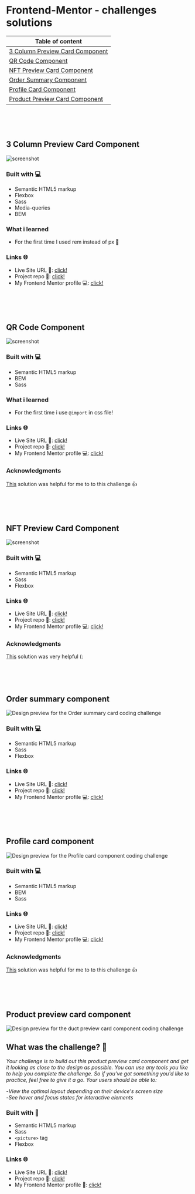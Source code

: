 # Frontend-Mentor - challenges solutions

| Table of content                                                    |
| ------------------------------------------------------------------- |
| [3 Column Preview Card Component](#3-column-preview-card-component) |
| [QR Code Component](#QR-code-component)                             |
| [NFT Preview Card Component](#NFT-preview-card-component)           |
| [Order Summary Component](#Order-summary-component)                 |
| [Profile Card Component](#Profile-card-component)                   |
| [Product Preview Card Component](#Product-preview-card-component)    |

<br>
<br>
<br>

## 3 Column Preview Card Component

![screenshot](./screens/3-column-preview-card-component.jpg)

### Built with 💻

- Semantic HTML5 markup
- Flexbox
- Sass
- Media-queries
- BEM

### What i learned

- For the first time I used rem instead of px 🎉

### Links 🌐

- Live Site URL 🔴: [click!](https://kacperkwinta.github.io/3-column-preview-card-component/)
- Project repo 📂: [click!](https://github.com/kacperkwinta/3-column-preview-card-component)
- My Frontend Mentor profile 💻: [click!](https://www.frontendmentor.io/profile/kacperkwinta)

<br>
<br>
<br>

## QR Code Component

![screenshot](./screens/QR-code-component.jpg)

### Built with 💻

- Semantic HTML5 markup
- BEM
- Sass

### What i learned

- For the first time i use `@import` in css file!

### Links 🌐

- Live Site URL 🔴: [click!](https://kacperkwinta.github.io/QR-code-component/)
- Project repo 📂: [click!](https://github.com/kacperkwinta/QR-code-component)
- My Frontend Mentor profile 💻: [click!](https://www.frontendmentor.io/profile/kacperkwinta)

### Acknowledgments

[This](https://www.frontendmentor.io/solutions/qr-code-p8vYQRiXX) solution was helpful for me to to this challenge 👍

<br>
<br>
<br>

## NFT Preview Card Component

![screenshot](./screens/NFT-preview-card-component.jpg)

### Built with 💻

- Semantic HTML5 markup
- Sass
- Flexbox

### Links 🌐

- Live Site URL 🔴: [click!](https://kacperkwinta.github.io/NFT-preview-card-component/)
- Project repo 📂: [click!](https://github.com/kacperkwinta/NFT-preview-card-component)
- My Frontend Mentor profile 💻: [click!](https://www.frontendmentor.io/profile/kacperkwinta)

### Acknowledgments

[This](https://www.frontendmentor.io/solutions/nft-preview-card-component-kOXxYphSg) solution was very helpful (:

<br>
<br>
<br>

## Order summary component

![Design preview for the Order summary card coding challenge](./screens/Order-summary-component.jpg)

### Built with 💻

- Semantic HTML5 markup
- Sass
- Flexbox

### Links 🌐

- Live Site URL 🔴: [click!](https://kacperkwinta.github.io/Order-summary-component/)
- Project repo 📂: [click!](https://github.com/kacperkwinta/Order-summary-component)
- My Frontend Mentor profile 💻: [click!](https://www.frontendmentor.io/profile/kacperkwinta)

<br>
<br>
<br>

## Profile card component

![Design preview for the Profile card component coding challenge](./screens/Profile-card-component.jpg)

### Built with 💻

- Semantic HTML5 markup
- BEM
- Sass

### Links 🌐

- Live Site URL 🔴: [click!](https://kacperkwinta.github.io/Profile-card-component/)
- Project repo 📂: [click!](https://github.com/kacperkwinta/Profile-card-component)
- My Frontend Mentor profile 💻: [click!](https://www.frontendmentor.io/profile/kacperkwinta)

### Acknowledgments

[This](https://www.frontendmentor.io/solutions/challenge-completed-with-html-css-flexbox-and-responsive-z3vKKRSaK) solution was helpful for me to to this challenge 👍

<br>
<br>
<br>

## Product preview card component

![Design preview for the duct preview card component coding challenge](./screens/Product-preview-card-component.jpg)

## What was the challenge? 💯

*Your challenge is to build out this product preview card component and get it looking as close to the design as possible.*
*You can use any tools you like to help you complete the challenge. So if you've got something you'd like to practice, feel free to give it a go.*
*Your users should be able to:*

-*View the optimal layout depending on their device's screen size* <br>
-*See hover and focus states for interactive elements*

### Built with 🧱
- Semantic HTML5 markup
- Sass
- `<picture>` tag 
- Flexbox

### Links 🌐

- Live Site URL 🔴: [click!](https://kacperkwinta.github.io/Product-preview-card-component/)
- Project repo 📂: [click!](https://github.com/kacperkwinta/Product-preview-card-component)
- My Frontend Mentor profile 👦: [click!](https://www.frontendmentor.io/profile/kacperkwinta)
